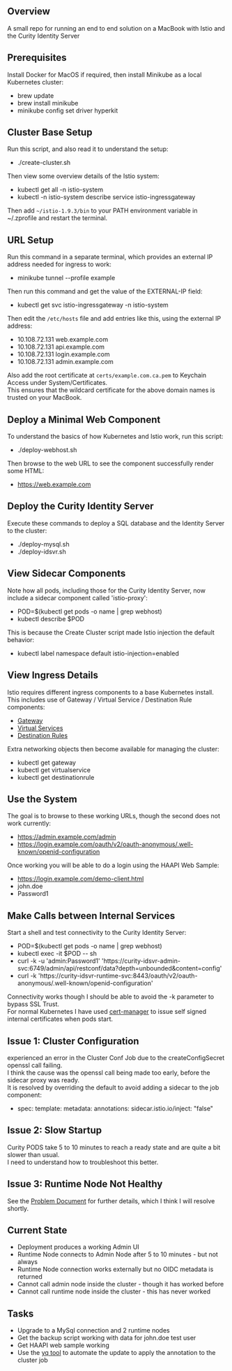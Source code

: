## Overview

A small repo for running an end to end solution on a MacBook with Istio and the Curity Identity Server

## Prerequisites

Install Docker for MacOS if required, then install Minikube as a local Kubernetes cluster:

- brew update
- brew install minikube
- minikube config set driver hyperkit

## Cluster Base Setup

Run this script, and also read it to understand the setup:

- ./create-cluster.sh

Then view some overview details of the Istio system:

- kubectl get all -n istio-system
- kubectl -n istio-system describe service istio-ingressgateway

Then add `~/istio-1.9.3/bin` to your PATH environment variable in ~/.zprofile and restart the terminal.

## URL Setup

Run this command in a separate terminal, which provides an external IP address needed for ingress to work:

 - minikube tunnel --profile example

Then run this command and get the value of the EXTERNAL-IP field:

- kubectl get svc istio-ingressgateway -n istio-system

Then edit the `/etc/hosts` file and add entries like this, using the external IP address:

- 10.108.72.131 web.example.com
- 10.108.72.131 api.example.com
- 10.108.72.131 login.example.com 
- 10.108.72.131 admin.example.com 

Also add the root certificate at `certs/example.com.ca.pem` to Keychain Access under System/Certificates.\
This ensures that the wildcard certificate for the above domain names is trusted on your MacBook.

## Deploy a Minimal Web Component

To understand the basics of how Kubernetes and Istio work, run this script:

- ./deploy-webhost.sh

 Then browse to the web URL to see the component successfully render some HTML:

- https://web.example.com

## Deploy the Curity Identity Server

Execute these commands to deploy a SQL database and the Identity Server to the cluster:

- ./deploy-mysql.sh
- ./deploy-idsvr.sh

## View Sidecar Components

Note how all pods, including those for the Curity Identity Server, now include a sidecar component called 'istio-proxy':

- POD=$(kubectl get pods -o name | grep webhost)
- kubectl describe $POD

This is because the Create Cluster script made Istio injection the default behavior:

- kubectl label namespace default istio-injection=enabled

## View Ingress Details

Istio requires different ingress components to a base Kubernetes install.\
This includes use of Gateway / Virtual Service / Destination Rule components:

- [Gateway](./base/gateway.yaml)
- [Virtual Services](./idsvr/virtualservices.yaml)
- [Destination Rules](./idsvr/destinationrules.yaml)

Extra networking objects then become available for managing the cluster:

- kubectl get gateway
- kubectl get virtualservice
- kubectl get destinationrule

## Use the System

The goal is to browse to these working URLs, though the second does not work currently:

- https://admin.example.com/admin
- https://login.example.com/oauth/v2/oauth-anonymous/.well-known/openid-configuration

Once working you will be able to do a login using the HAAPI Web Sample:

- https://login.example.com/demo-client.html
- john.doe
- Password1

## Make Calls between Internal Services

Start a shell and test connectivity to the Curity Identity Server:

- POD=$(kubectl get pods -o name | grep webhost)
- kubectl exec -it $POD -- sh
- curl -k -u 'admin:Password1' 'https://curity-idsvr-admin-svc:6749/admin/api/restconf/data?depth=unbounded&content=config'
- curl -k 'https://curity-idsvr-runtime-svc:8443/oauth/v2/oauth-anonymous/.well-known/openid-configuration'

Connectivity works though I should be able to avoid the -k parameter to bypass SSL Trust.\
For normal Kubernetes I have used [cert-manager](https://github.com/jetstack/cert-manager) to issue self signed internal certificates when pods start.

## Issue 1: Cluster Configuration

experienced an error in the Cluster Conf Job due to the createConfigSecret openssl call failing.\
I think the cause was the openssl call being made too early, before the sidecar proxy was ready.\
It is resolved by overriding the default to avoid adding a sidecar to the job component:

- spec:
    template:
      metadata:
        annotations:
          sidecar.istio.io/inject: "false"

## Issue 2: Slow Startup

Curity PODS take 5 to 10 minutes to reach a ready state and are quite a bit slower than usual.\
I need to understand how to troubleshoot this better.

## Issue 3: Runtime Node Not Healthy

See the [Problem Document](PROBLEMS.md) for further details, which I think I will resolve shortly.

## Current State

- Deployment produces a working Admin UI
- Runtime Node connects to Admin Node after 5 to 10 minutes - but not always
- Runtime Node connection works externally but no OIDC metadata is returned
- Cannot call admin node inside the cluster - though it has worked before
- Cannot call runtime node inside the cluster - this has never worked

## Tasks

- Upgrade to a MySql connection and 2 runtime nodes
- Get the backup script working with data for john.doe test user
- Get HAAPI web sample working
- Use the [yq tool](https://github.com/mikefarah/yq) to automate the update to apply the annotation to the cluster job